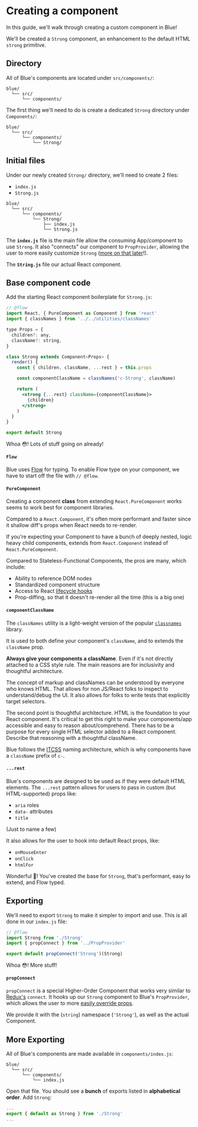 # Creating a component

In this guide, we'll walk through creating a custom component in Blue!

We'll be created a `Strong` component, an enhancement to the default HTML `strong` primitive.

## Directory

All of Blue's components are located under `src/components/`:

```
blue/
  └── src/
      └── components/
```

The first thing we'll need to do is create a dedicated `Strong` directory under `Components/`:

```
blue/
  └── src/
      └── components/
          └── Strong/
```

## Initial files

Under our newly created `Strong/` directory, we'll need to create 2 files:

* `index.js`
* `Strong.js`

```
blue/
  └── src/
      └── components/
          └── Strong/
              ├── index.js
              └── Strong.js
```

The **`index.js`** file is the main file allow the consuming App/component to use `Strong`. It also "connects" our component to `PropProvider`, allowing the user to more easily customize `Strong` ([more on that later](#propConnect)!).

The **`String.js`** file our actual React component.

## Base component code

Add the starting React component boilerplate for `Strong.js`:

```jsx
// @flow
import React, { PureComponent as Component } from 'react'
import { classNames } from '../../utilities/classNames'

type Props = {
  children?: any,
  className?: string,
}

class Strong extends Component<Props> {
  render() {
    const { children, className, ...rest } = this.props

    const componentClassName = classNames('c-Strong', className)

    return (
      <strong {...rest} className={componentClassName}>
        {children}
      </strong>
    )
  }
}

export default Strong
```

Whoa 😳! Lots of stuff going on already!

#### `Flow`

Blue uses [Flow](https://flow.org/en/) for typing. To enable Flow type on your component, we have to start off the file with `// @flow`.

#### `PureComponent`

Creating a component **class** from extending `React.PureComponent` works seems to work best for component libraries.

Compared to a `React.Component`, it's often more performant and faster since it shallow diff's props when React needs to re-render.

If you're expecting your Component to have a bunch of deeply nested, logic heavy child components, extends from `React.Component` instead of `React.PureComponent`.

Compared to Stateless-Functional Components, the pros are many, which include:

* Ability to reference DOM nodes
* Standardized component structure
* Access to React [lifecycle hooks](https://reactjs.org/docs/state-and-lifecycle.html)
* Prop-diffing, so that it doesn't re-render all the time (this is a big one)

#### `componentClassName`

The `classNames` utility is a light-weight version of the popular [`classnames`](https://www.npmjs.com/package/classnames) library.

It is used to both define your component's `className`, and to extends the `className` prop.

**Always give your components a className**. Even if it's not directly attached to a CSS style rule. The main reasons are for inclusivity and thoughtful architecture.

The concept of markup and classNames can be understood by everyone who knows HTML. That allows for non JS/React folks to inspect to understand/debug the UI. It also allows for folks to write tests that explicitly target selectors.

The second point is thoughtful architecture. HTML is the foundation to your React component. It's critical to get this right to make your components/app accessible and easy to reason about/comprehend. There has to be a purpose for every single HTML selector added to a React component. Describe that reasoning with a thoughtful className.

Blue follows the [ITCSS](https://developer.helpscout.com/seed/glossary/itcss/) naming architecture, which is why components have a `className` prefix of `c-`.

#### `...rest`

Blue's components are designed to be used as if they were default HTML elements. The `...rest` pattern allows for users to pass in custom (but HTML-supported) props like:

* `aria` roles
* `data-` attributes
* `title`

(Just to name a few)

It also allows for the user to hook into default React props, like:

* `onMouseEnter`
* `onClick`
* `htmlFor`

Wonderful 🙏! You've created the base for `Strong`, that's performant, easy to extend, and Flow typed.

## Exporting

We'll need to export `Strong` to make it simpler to import and use. This is all done in our `index.js` file:

```jsx
// @flow
import Strong from './Strong'
import { propConnect } from '../PropProvider'

export default propConnect('Strong')(Strong)
```

Whoa 😳! More stuff!

#### `propConnect`

`propConnect` is a special Higher-Order Component that works very similar to [Redux's](https://redux.js.org/) `connect`. It hooks up our `Strong` component to Blue's `PropProvider`, which allows the user to more [easily override props](https://github.com/helpscout/blue/blob/master/src/components/PropProvider/docs/Provider.md).

We provide it with the (`string`) namespace (`'Strong'`), as well as the actual Component.

## More Exporting

All of Blue's components are made available in `components/index.js`:

```
blue/
  └── src/
      └── components/
          └── index.js
```

Open that file. You should see a **bunch** of exports listed in **alphabetical order**. Add `Strong`:

```jsx
...
export { default as Strong } from './Strong'
...
```

